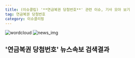 ```yaml
---
title: (이슈클립) '**연금복권 당첨번호**' 관련 이슈, 기사 모아 보기
tag: 연금복권 당첨번호
category: 이슈클리핑
---
```

![wordcloud](https://s3.ap-northeast-2.amazonaws.com/lyrics101-wordcloud/2018-09-20-1537397833.png)
![news_img](https://user-images.githubusercontent.com/42597476/44507050-1206f400-a6e4-11e8-8d98-7ffbfebb353f.png)
## **'**연금복권 당첨번호**'** 뉴스속보 검색결과

